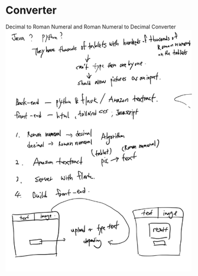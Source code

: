 # Converter
Decimal to Roman Numeral and Roman Numeral to Decimal Converter
![Project Concept Note](ProjectNote.jpg)
